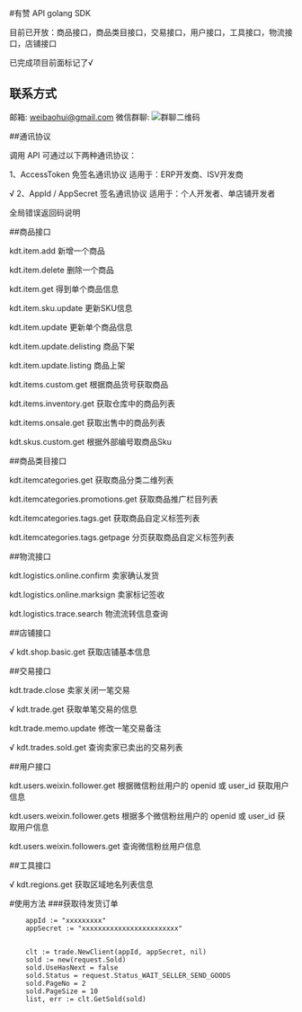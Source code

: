 
#有赞 API golang SDK

目前已开放：商品接口，商品类目接口，交易接口，用户接口，工具接口，物流接口，店铺接口


已完成项目前面标记了√



## 联系方式

邮箱:        weibaohui@gmail.com
微信群聊:    ![群聊二维码]()


##通讯协议

调用 API 可通过以下两种通讯协议：

1、AccessToken 免签名通讯协议 适用于：ERP开发商、ISV开发商

√ 2、AppId / AppSecret 签名通讯协议 适用于：个人开发者、单店铺开发者

全局错误返回码说明

##商品接口

kdt.item.add 新增一个商品

kdt.item.delete 删除一个商品

kdt.item.get 得到单个商品信息

kdt.item.sku.update 更新SKU信息

kdt.item.update 更新单个商品信息

kdt.item.update.delisting 商品下架

kdt.item.update.listing 商品上架

kdt.items.custom.get 根据商品货号获取商品

kdt.items.inventory.get 获取仓库中的商品列表

kdt.items.onsale.get 获取出售中的商品列表

kdt.skus.custom.get 根据外部编号取商品Sku

##商品类目接口

kdt.itemcategories.get 获取商品分类二维列表

kdt.itemcategories.promotions.get 获取商品推广栏目列表

kdt.itemcategories.tags.get 获取商品自定义标签列表

kdt.itemcategories.tags.getpage 分页获取商品自定义标签列表

##物流接口

kdt.logistics.online.confirm 卖家确认发货

kdt.logistics.online.marksign 卖家标记签收

kdt.logistics.trace.search 物流流转信息查询

##店铺接口

√ kdt.shop.basic.get 获取店铺基本信息

##交易接口

kdt.trade.close 卖家关闭一笔交易

√ kdt.trade.get 获取单笔交易的信息

kdt.trade.memo.update 修改一笔交易备注

√ kdt.trades.sold.get 查询卖家已卖出的交易列表

##用户接口

kdt.users.weixin.follower.get 根据微信粉丝用户的 openid 或 user_id 获取用户信息

kdt.users.weixin.follower.gets 根据多个微信粉丝用户的 openid 或 user_id 获取用户信息

kdt.users.weixin.followers.get 查询微信粉丝用户信息

##工具接口

√ kdt.regions.get 获取区域地名列表信息



#使用方法
###获取待发货订单
```
	appId := "xxxxxxxxx"
	appSecret := "xxxxxxxxxxxxxxxxxxxxxxxx"


	clt := trade.NewClient(appId, appSecret, nil)
	sold := new(request.Sold)
	sold.UseHasNext = false
	sold.Status = request.Status_WAIT_SELLER_SEND_GOODS
	sold.PageNo = 2
	sold.PageSize = 10
	list, err := clt.GetSold(sold)

```
